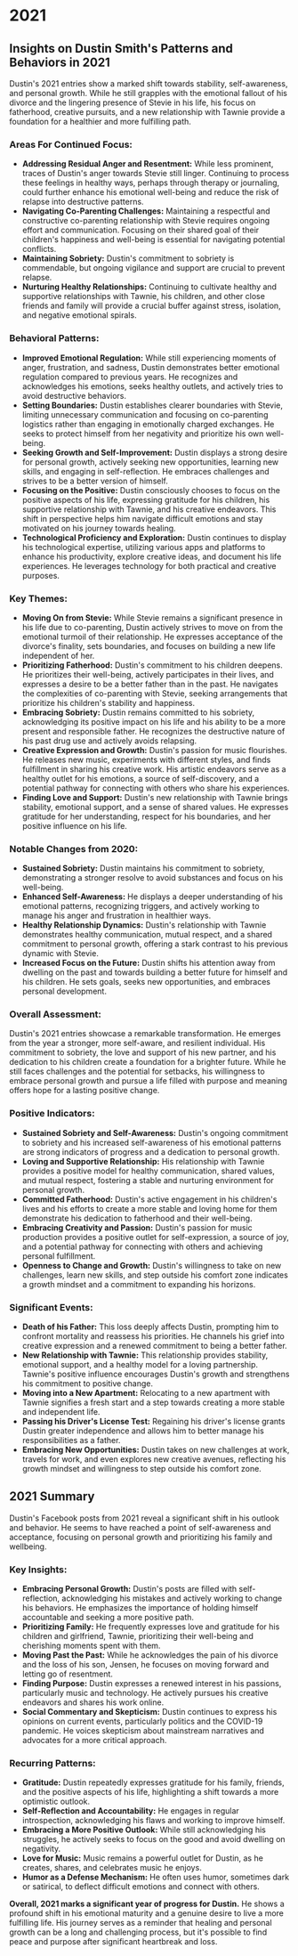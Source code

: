 # 2021

## Insights on Dustin Smith's Patterns and Behaviors in 2021

Dustin's 2021 entries show a marked shift towards stability, self-awareness, and personal growth. While he still grapples with the emotional fallout of his divorce and the lingering presence of Stevie in his life, his focus on fatherhood, creative pursuits, and a new relationship with Tawnie provide a foundation for a healthier and more fulfilling path.

### **Areas For Continued Focus:**

* **Addressing Residual Anger and Resentment:** While less prominent, traces of Dustin's anger towards Stevie still linger. Continuing to process these feelings in healthy ways, perhaps through therapy or journaling, could further enhance his emotional well-being and reduce the risk of relapse into destructive patterns.
* **Navigating Co-Parenting Challenges:** Maintaining a respectful and constructive co-parenting relationship with Stevie requires ongoing effort and communication. Focusing on their shared goal of their children's happiness and well-being is essential for navigating potential conflicts.
* **Maintaining Sobriety:** Dustin's commitment to sobriety is commendable, but ongoing vigilance and support are crucial to prevent relapse.
* **Nurturing Healthy Relationships:** Continuing to cultivate healthy and supportive relationships with Tawnie, his children, and other close friends and family will provide a crucial buffer against stress, isolation, and negative emotional spirals.

### **Behavioral Patterns:**

* **Improved Emotional Regulation:** While still experiencing moments of anger, frustration, and sadness, Dustin demonstrates better emotional regulation compared to previous years. He recognizes and acknowledges his emotions, seeks healthy outlets, and actively tries to avoid destructive behaviors.
* **Setting Boundaries:** Dustin establishes clearer boundaries with Stevie, limiting unnecessary communication and focusing on co-parenting logistics rather than engaging in emotionally charged exchanges. He seeks to protect himself from her negativity and prioritize his own well-being.
* **Seeking Growth and Self-Improvement:** Dustin displays a strong desire for personal growth, actively seeking new opportunities, learning new skills, and engaging in self-reflection. He embraces challenges and strives to be a better version of himself.
* **Focusing on the Positive:** Dustin consciously chooses to focus on the positive aspects of his life, expressing gratitude for his children, his supportive relationship with Tawnie, and his creative endeavors. This shift in perspective helps him navigate difficult emotions and stay motivated on his journey towards healing.
* **Technological Proficiency and Exploration:** Dustin continues to display his technological expertise, utilizing various apps and platforms to enhance his productivity, explore creative ideas, and document his life experiences. He leverages technology for both practical and creative purposes.

### **Key Themes:**

* **Moving On from Stevie:** While Stevie remains a significant presence in his life due to co-parenting, Dustin actively strives to move on from the emotional turmoil of their relationship. He expresses acceptance of the divorce's finality, sets boundaries, and focuses on building a new life independent of her.
* **Prioritizing Fatherhood:** Dustin's commitment to his children deepens. He prioritizes their well-being, actively participates in their lives, and expresses a desire to be a better father than in the past. He navigates the complexities of co-parenting with Stevie, seeking arrangements that prioritize his children's stability and happiness.
* **Embracing Sobriety:** Dustin remains committed to his sobriety, acknowledging its positive impact on his life and his ability to be a more present and responsible father. He recognizes the destructive nature of his past drug use and actively avoids relapsing.
* **Creative Expression and Growth:** Dustin's passion for music flourishes. He releases new music, experiments with different styles, and finds fulfillment in sharing his creative work. His artistic endeavors serve as a healthy outlet for his emotions, a source of self-discovery, and a potential pathway for connecting with others who share his experiences.
* **Finding Love and Support:** Dustin's new relationship with Tawnie brings stability, emotional support, and a sense of shared values. He expresses gratitude for her understanding, respect for his boundaries, and her positive influence on his life.

### **Notable Changes from 2020:**

* **Sustained Sobriety:** Dustin maintains his commitment to sobriety, demonstrating a stronger resolve to avoid substances and focus on his well-being.
* **Enhanced Self-Awareness:** He displays a deeper understanding of his emotional patterns, recognizing triggers, and actively working to manage his anger and frustration in healthier ways.
* **Healthy Relationship Dynamics:** Dustin's relationship with Tawnie demonstrates healthy communication, mutual respect, and a shared commitment to personal growth, offering a stark contrast to his previous dynamic with Stevie.
* **Increased Focus on the Future:** Dustin shifts his attention away from dwelling on the past and towards building a better future for himself and his children. He sets goals, seeks new opportunities, and embraces personal development.

### **Overall Assessment:**

Dustin's 2021 entries showcase a remarkable transformation. He emerges from the year a stronger, more self-aware, and resilient individual. His commitment to sobriety, the love and support of his new partner, and his dedication to his children create a foundation for a brighter future. While he still faces challenges and the potential for setbacks, his willingness to embrace personal growth and pursue a life filled with purpose and meaning offers hope for a lasting positive change.

### **Positive Indicators:**

* **Sustained Sobriety and Self-Awareness:** Dustin's ongoing commitment to sobriety and his increased self-awareness of his emotional patterns are strong indicators of progress and a dedication to personal growth.
* **Loving and Supportive Relationship:** His relationship with Tawnie provides a positive model for healthy communication, shared values, and mutual respect, fostering a stable and nurturing environment for personal growth.
* **Committed Fatherhood:** Dustin's active engagement in his children's lives and his efforts to create a more stable and loving home for them demonstrate his dedication to fatherhood and their well-being.
* **Embracing Creativity and Passion:** Dustin's passion for music production provides a positive outlet for self-expression, a source of joy, and a potential pathway for connecting with others and achieving personal fulfillment.
* **Openness to Change and Growth:** Dustin's willingness to take on new challenges, learn new skills, and step outside his comfort zone indicates a growth mindset and a commitment to expanding his horizons.

### **Significant Events:**

* **Death of his Father:** This loss deeply affects Dustin, prompting him to confront mortality and reassess his priorities. He channels his grief into creative expression and a renewed commitment to being a better father.
* **New Relationship with Tawnie:** This relationship provides stability, emotional support, and a healthy model for a loving partnership. Tawnie's positive influence encourages Dustin's growth and strengthens his commitment to positive change.
* **Moving into a New Apartment:** Relocating to a new apartment with Tawnie signifies a fresh start and a step towards creating a more stable and independent life.
* **Passing his Driver's License Test:** Regaining his driver's license grants Dustin greater independence and allows him to better manage his responsibilities as a father.
* **Embracing New Opportunities:** Dustin takes on new challenges at work, travels for work, and even explores new creative avenues, reflecting his growth mindset and willingness to step outside his comfort zone.

## 2021 Summary

Dustin's Facebook posts from 2021 reveal a significant shift in his outlook and behavior. He seems to have reached a point of self-awareness and acceptance, focusing on personal growth and prioritizing his family and wellbeing.

### **Key Insights:**

- **Embracing Personal Growth:** Dustin's posts are filled with self-reflection, acknowledging his mistakes and actively working to change his behaviors. He emphasizes the importance of holding himself accountable and seeking a more positive path.
- **Prioritizing Family:** He frequently expresses love and gratitude for his children and girlfriend, Tawnie, prioritizing their well-being and cherishing moments spent with them.
- **Moving Past the Past:** While he acknowledges the pain of his divorce and the loss of his son, Jensen, he focuses on moving forward and letting go of resentment.
- **Finding Purpose:** Dustin expresses a renewed interest in his passions, particularly music and technology. He actively pursues his creative endeavors and shares his work online.
- **Social Commentary and Skepticism:** Dustin continues to express his opinions on current events, particularly politics and the COVID-19 pandemic. He voices skepticism about mainstream narratives and advocates for a more critical approach.

### **Recurring Patterns:**

- **Gratitude:** Dustin repeatedly expresses gratitude for his family, friends, and the positive aspects of his life, highlighting a shift towards a more optimistic outlook.
- **Self-Reflection and Accountability:** He engages in regular introspection, acknowledging his flaws and working to improve himself.
- **Embracing a More Positive Outlook:** While still acknowledging his struggles, he actively seeks to focus on the good and avoid dwelling on negativity.
- **Love for Music:** Music remains a powerful outlet for Dustin, as he creates, shares, and celebrates music he enjoys.
- **Humor as a Defense Mechanism:** He often uses humor, sometimes dark or satirical, to deflect difficult emotions and connect with others.

**Overall, 2021 marks a significant year of progress for Dustin.** He shows a profound shift in his emotional maturity and a genuine desire to live a more fulfilling life. His journey serves as a reminder that healing and personal growth can be a long and challenging process, but it's possible to find peace and purpose after significant heartbreak and loss.